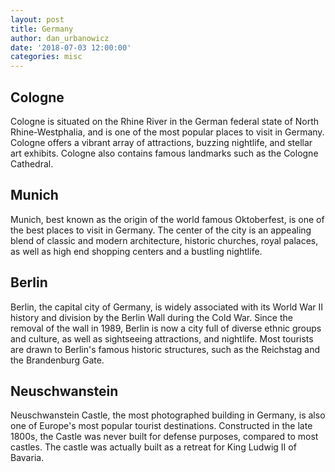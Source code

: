 ```yaml
---
layout: post
title: Germany
author: dan_urbanowicz
date: '2018-07-03 12:00:00'
categories: misc
---
```

## Cologne
Cologne is situated on the Rhine River in the German federal state of North Rhine-Westphalia, and is one of the most popular places to visit in Germany.
Cologne offers a vibrant array of attractions, buzzing nightlife, and stellar art exhibits. Cologne also contains famous landmarks such as the Cologne Cathedral.  

##  Munich
Munich, best known as the origin of the world famous Oktoberfest, is one of the best places to visit in Germany. The center of the city is an appealing blend of classic and modern architecture, historic churches, royal palaces, as well as
high end shopping centers and a bustling nightlife.

## Berlin
Berlin, the capital city of Germany, is widely associated with its World War II
history and division by the Berlin Wall during the Cold War. Since the removal of the wall in 1989, Berlin is now a city full of diverse ethnic groups and culture, as well as sightseeing attractions, and nightlife. Most tourists are drawn to Berlin's famous historic structures, such as the Reichstag and the Brandenburg Gate.

## Neuschwanstein
Neuschwanstein Castle, the most photographed building in Germany, is also one of Europe's most popular tourist destinations. Constructed in the late 1800s, the Castle was never built for defense purposes, compared to most castles. The castle was actually built as a retreat for King Ludwig II of Bavaria.
